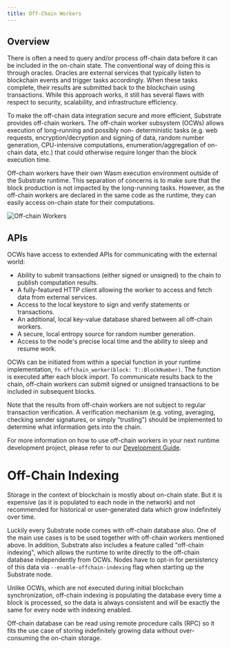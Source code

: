 ```yaml
---
title: Off-Chain Workers
---
```


## Overview

There is often a need to query and/or process off-chain data before it can be included in the
on-chain state. The conventional way of doing this is through oracles. Oracles are external services
that typically listen to blockchain events and trigger tasks accordingly. When these tasks complete,
their results are submitted back to the blockchain using transactions. While this approach works, it
still has several flaws with respect to security, scalability, and infrastructure efficiency.

To make the off-chain data integration secure and more efficient, Substrate provides off-chain
workers. The off-chain worker subsystem (OCWs) allows execution of long-running and possibly non-
deterministic tasks (e.g. web requests, encryption/decryption and signing of data, random number
generation, CPU-intensive computations, enumeration/aggregation of on-chain data, etc.) that could
otherwise require longer than the block execution time.

Off-chain workers have their own Wasm execution environment outside of the Substrate runtime. This
separation of concerns is to make sure that the block production is not impacted by the long-running
tasks. However, as the off-chain workers are declared in the same code as the runtime, they can
easily access on-chain state for their computations.

![Off-chain Workers](assets/off-chain-workers-v2.png)

## APIs

OCWs have access to extended APIs for communicating with the external world:

- Ability to submit transactions (either signed or unsigned) to the chain to publish computation
  results.
- A fully-featured HTTP client allowing the worker to access and fetch data from external services.
- Access to the local keystore to sign and verify statements or transactions.
- An additional, local key-value database shared between all off-chain workers.
- A secure, local entropy source for random number generation.
- Access to the node's precise local time and the ability to sleep and resume work.

OCWs can be initiated from within a special function in your runtime implementation,
`fn offchain_worker(block: T::BlockNumber)`. The function is executed after each block import. To
communicate results back to the chain, off-chain workers can submit signed or unsigned transactions
to be included in subsequent blocks.

Note that the results from off-chain workers are not subject to regular transaction verification. A
verification mechanism (e.g. voting, averaging, checking sender signatures, or simply "trusting")
should be implemented to determine what information gets into the chain.

For more information on how to use off-chain workers in your next runtime development project,
please refer to our [Development Guide](../runtime/off-chain-workers).

# Off-Chain Indexing

Storage in the context of blockchain is mostly about on-chain state. But it is expensive (as 
it is populated to each node in the network) and not recommended for historical or user-generated 
data which grow indefinitely over time.

Luckily every Substrate node comes with off-chain database also. One of the main use cases is to be
used together with off-chain workers mentioned above. In addition, Substrate also includes a feature
called "off-chain indexing", which allows the runtime to write directly to the off-chain database
independently from OCWs. Nodes have to opt-in for persistency of this data via 
`--enable-offchain-indexing` flag when starting up the Substrate node.

Unlike OCWs, which are not executed during initial blockchain synchronization, off-chain indexing is 
populating the database every time a block is processed, so the data is always consistent and will
be exactly the same for every node with indexing enabled.

Off-chain database can be read using remote procedure calls (RPC) so it fits the use case of storing
indefinitely growing data without over-consuming the on-chain storage.

